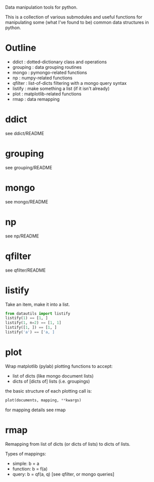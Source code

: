 Data manipulation tools for python.

This is a collection of various submodules and useful functions
for manipulating some (what I've found to be) common data
structures in python.

Outline
======

*  ddict : dotted-dictionary class and operations
*  grouping : data grouping routines
*  mongo : pymongo-related functions
*  np : numpy-related functions
*  qfilter : list-of-dicts filtering with a mongo query syntax
*  listify : make something a list (if it isn't already)
*  plot : matplotlib-related functions
*  rmap : data remapping


ddict
======
see ddict/README


grouping
======
see grouping/README


mongo
======
see mongo/README


np
======
see np/README


qfilter
======
see qfilter/README



listify
======
Take an item, make it into a list.

```python
from datautils import listify
listify(1) == [1, ]
listify(1, n=2) == [1, 1]
listify([1, ]) == [1, ]
listify('a') == ['a, ]
```


plot
======
Wrap matplotlib (pylab) plotting functions to accept:

* list of dicts (like mongo document lists)
* dicts of [dicts of] lists (i.e. groupings)

the basic structure of each plotting call is:

```python
plot(documents, mapping, **kwargs)
```

for mapping details see rmap


rmap
======
Remapping from list of dicts (or dicts of lists) to dicts of lists.

Types of mappings:

* simple: b = a
* function: b = f(a)
* query: b = qf(a, q) [see qfilter, or mongo queries]
